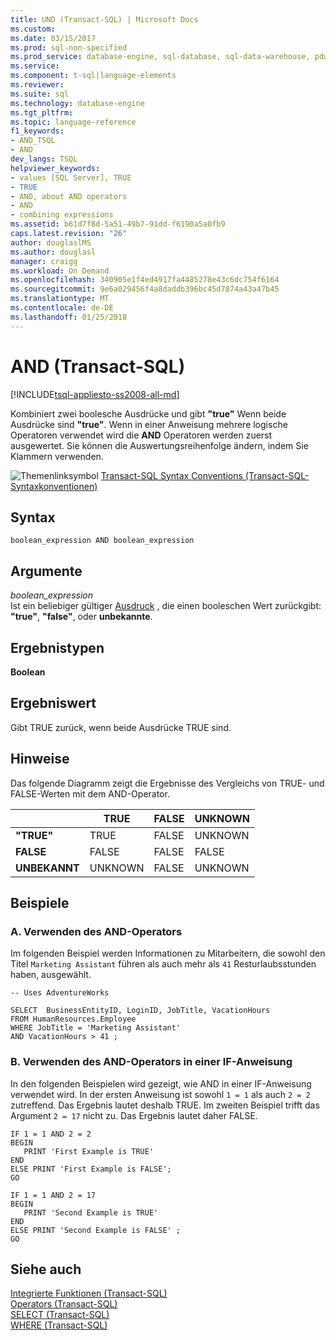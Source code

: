 ```yaml
---
title: UND (Transact-SQL) | Microsoft Docs
ms.custom: 
ms.date: 03/15/2017
ms.prod: sql-non-specified
ms.prod_service: database-engine, sql-database, sql-data-warehouse, pdw
ms.service: 
ms.component: t-sql|language-elements
ms.reviewer: 
ms.suite: sql
ms.technology: database-engine
ms.tgt_pltfrm: 
ms.topic: language-reference
f1_keywords:
- AND_TSQL
- AND
dev_langs: TSQL
helpviewer_keywords:
- values [SQL Server], TRUE
- TRUE
- AND, about AND operators
- AND
- combining expressions
ms.assetid: b61d7f8d-5a51-49b7-91dd-f6190a5a0fb9
caps.latest.revision: "26"
author: douglaslMS
ms.author: douglasl
manager: craigg
ms.workload: On Demand
ms.openlocfilehash: 340905e1f4ed4917fa4485278e43c6dc754f6164
ms.sourcegitcommit: 9e6a029456f4a8daddb396bc45d7874a43a47b45
ms.translationtype: MT
ms.contentlocale: de-DE
ms.lasthandoff: 01/25/2018
---
```

# <a name="and-transact-sql"></a>AND (Transact-SQL)
[!INCLUDE[tsql-appliesto-ss2008-all-md](../../includes/tsql-appliesto-ss2008-all-md.md)]

  Kombiniert zwei boolesche Ausdrücke und gibt **"true"** Wenn beide Ausdrücke sind **"true"**. Wenn in einer Anweisung mehrere logische Operatoren verwendet wird die **AND** Operatoren werden zuerst ausgewertet. Sie können die Auswertungsreihenfolge ändern, indem Sie Klammern verwenden.  
  
 ![Themenlinksymbol](../../database-engine/configure-windows/media/topic-link.gif "Topic link icon") [Transact-SQL Syntax Conventions (Transact-SQL-Syntaxkonventionen)](../../t-sql/language-elements/transact-sql-syntax-conventions-transact-sql.md)  
  
## <a name="syntax"></a>Syntax  
  
```  
boolean_expression AND boolean_expression  
```  
  
## <a name="arguments"></a>Argumente  
 *boolean_expression*  
 Ist ein beliebiger gültiger [Ausdruck](../../t-sql/language-elements/expressions-transact-sql.md) , die einen booleschen Wert zurückgibt: **"true"**, **"false"**, oder **unbekannte**.  
  
## <a name="result-types"></a>Ergebnistypen  
 **Boolean**  
  
## <a name="result-value"></a>Ergebniswert  
 Gibt TRUE zurück, wenn beide Ausdrücke TRUE sind.  
  
## <a name="remarks"></a>Hinweise  
 Das folgende Diagramm zeigt die Ergebnisse des Vergleichs von TRUE- und FALSE-Werten mit dem AND-Operator.  
  
||TRUE|FALSE|UNKNOWN|  
|------|----------|-----------|-------------|  
|**"TRUE"**|TRUE|FALSE|UNKNOWN|  
|**FALSE**|FALSE|FALSE|FALSE|  
|**UNBEKANNT**|UNKNOWN|FALSE|UNKNOWN|  
  
## <a name="examples"></a>Beispiele  
  
### <a name="a-using-the-and-operator"></a>A. Verwenden des AND-Operators  
 Im folgenden Beispiel werden Informationen zu Mitarbeitern, die sowohl den Titel `Marketing Assistant` führen als auch mehr als `41` Resturlaubsstunden haben, ausgewählt.  
  
```  
-- Uses AdventureWorks  
  
SELECT  BusinessEntityID, LoginID, JobTitle, VacationHours   
FROM HumanResources.Employee  
WHERE JobTitle = 'Marketing Assistant'  
AND VacationHours > 41 ;  
```  
  
### <a name="b-using-the-and-operator-in-an-if-statement"></a>B. Verwenden des AND-Operators in einer IF-Anweisung  
 In den folgenden Beispielen wird gezeigt, wie AND in einer IF-Anweisung verwendet wird. In der ersten Anweisung ist sowohl `1 = 1` als auch `2 = 2` zutreffend. Das Ergebnis lautet deshalb TRUE. Im zweiten Beispiel trifft das Argument `2 = 17` nicht zu. Das Ergebnis lautet daher FALSE.  
  
```  
IF 1 = 1 AND 2 = 2  
BEGIN  
   PRINT 'First Example is TRUE'  
END  
ELSE PRINT 'First Example is FALSE';  
GO  
  
IF 1 = 1 AND 2 = 17  
BEGIN  
   PRINT 'Second Example is TRUE'  
END  
ELSE PRINT 'Second Example is FALSE' ;  
GO  
```  
  
## <a name="see-also"></a>Siehe auch  
 [Integrierte Funktionen &#40;Transact-SQL&#41;](~/t-sql/functions/functions.md)   
 [Operators &#40;Transact-SQL&#41;](../../t-sql/language-elements/operators-transact-sql.md)   
 [SELECT &#40;Transact-SQL&#41;](../../t-sql/queries/select-transact-sql.md)   
 [WHERE &#40;Transact-SQL&#41;](../../t-sql/queries/where-transact-sql.md)  
  
  
